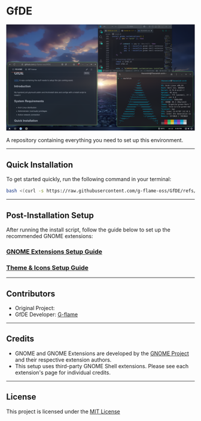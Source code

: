 # GfDE

![GfDE](assets/banner.png)

A repository containing everything you need to set up this environment.

---

## Quick Installation

To get started quickly, run the following command in your terminal:

```bash
bash <(curl -s https://raw.githubusercontent.com/g-flame-oss/GfDE/refs/heads/main/clone.sh)
```

---

## Post-Installation Setup

After running the install script, follow the guide below to set up the recommended GNOME extensions:

### [GNOME Extensions Setup Guide](assets/extension/setup.md)
### [Theme & Icons Setup Guide](assets/theme/theme-setup.md)

---

## Contributors

- Original Project:  
- GfDE Developer: [G-flame](https://github.com/g-flame)

---

## Credits

- GNOME and GNOME Extensions are developed by the [GNOME Project](https://www.gnome.org/) and their respective extension authors.  
- This setup uses third-party GNOME Shell extensions. Please see each extension's page for individual credits.

---

## License

This project is licensed under the [MIT License](LICENSE)
